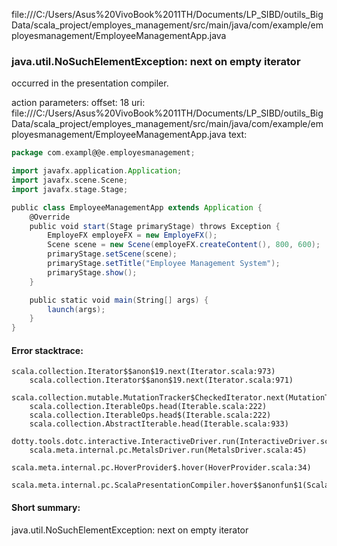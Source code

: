 file:///C:/Users/Asus%20VivoBook%2011TH/Documents/LP_SIBD/outils_BigData/scala_project/employes_management/src/main/java/com/example/employesmanagement/EmployeeManagementApp.java
### java.util.NoSuchElementException: next on empty iterator

occurred in the presentation compiler.

action parameters:
offset: 18
uri: file:///C:/Users/Asus%20VivoBook%2011TH/Documents/LP_SIBD/outils_BigData/scala_project/employes_management/src/main/java/com/example/employesmanagement/EmployeeManagementApp.java
text:
```scala
package com.exampl@@e.employesmanagement;

import javafx.application.Application;
import javafx.scene.Scene;
import javafx.stage.Stage;

public class EmployeeManagementApp extends Application {
    @Override
    public void start(Stage primaryStage) throws Exception {
        EmployeFX employeFX = new EmployeFX();
        Scene scene = new Scene(employeFX.createContent(), 800, 600);
        primaryStage.setScene(scene);
        primaryStage.setTitle("Employee Management System");
        primaryStage.show();
    }

    public static void main(String[] args) {
        launch(args);
    }
}

```



#### Error stacktrace:

```
scala.collection.Iterator$$anon$19.next(Iterator.scala:973)
	scala.collection.Iterator$$anon$19.next(Iterator.scala:971)
	scala.collection.mutable.MutationTracker$CheckedIterator.next(MutationTracker.scala:76)
	scala.collection.IterableOps.head(Iterable.scala:222)
	scala.collection.IterableOps.head$(Iterable.scala:222)
	scala.collection.AbstractIterable.head(Iterable.scala:933)
	dotty.tools.dotc.interactive.InteractiveDriver.run(InteractiveDriver.scala:168)
	scala.meta.internal.pc.MetalsDriver.run(MetalsDriver.scala:45)
	scala.meta.internal.pc.HoverProvider$.hover(HoverProvider.scala:34)
	scala.meta.internal.pc.ScalaPresentationCompiler.hover$$anonfun$1(ScalaPresentationCompiler.scala:342)
```
#### Short summary: 

java.util.NoSuchElementException: next on empty iterator